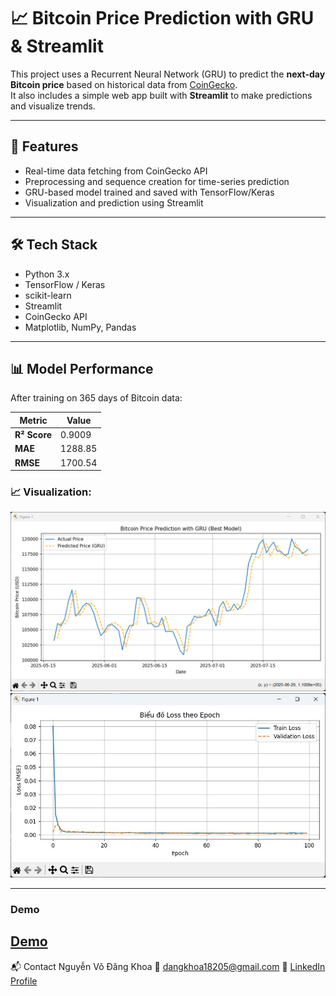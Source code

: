 # 📈 Bitcoin Price Prediction with GRU & Streamlit

This project uses a Recurrent Neural Network (GRU) to predict the **next-day Bitcoin price** based on historical data from [CoinGecko](https://www.coingecko.com/).  
It also includes a simple web app built with **Streamlit** to make predictions and visualize trends.

---

## 🚀 Features

- Real-time data fetching from CoinGecko API
- Preprocessing and sequence creation for time-series prediction
- GRU-based model trained and saved with TensorFlow/Keras
- Visualization and prediction using Streamlit

---

## 🛠️ Tech Stack

- Python 3.x
- TensorFlow / Keras
- scikit-learn
- Streamlit
- CoinGecko API
- Matplotlib, NumPy, Pandas

---
## 📊 Model Performance

After training on 365 days of Bitcoin data:

| Metric        | Value   |
|---------------|---------|
| **R² Score**  | 0.9009  |
| **MAE**       | 1288.85 |
| **RMSE**      | 1700.54 |

### 📈 Visualization:
![Predicted vs Actual](output/predicted_vs_actual.png)
![Loss Curve](output/loss_curve.jpg)

---
### Demo
[Demo](https://bitcoin-price-forecasting-gru-dl-s4bnv4ktidpbcqnrlniskg.streamlit.app/)
---

📬 Contact
Nguyễn Võ Đăng Khoa
📧 [dangkhoa18205@gmail.com](mailto:dangkhoa18205@gmail.com)
🔗 [LinkedIn Profile](https://www.linkedin.com/in/%C4%91%C4%83ng-khoa-nguy%E1%BB%85n-v%C3%B5-9067aa36a/)
